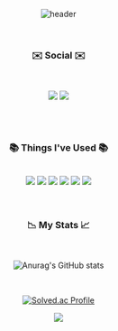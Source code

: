 <div align="center"> 

![header](https://capsule-render.vercel.app/api?type=waving&color=timeAuto&section=header&text=Jsjin&fontColor=feffff)

</br>

<h3 align="center"><b>✉️ Social ✉️</b></h3>

</br>

<a href="mailto:jsjin7371@gmail.com"><img src="https://img.shields.io/badge/Gmail-D14836?style=for-the-badge&logo=gmail&logoColor=white&link=mailto:jsjin7371@gmail.com"/></a>
<a href="https://jsjin.tistory.com/"><img src="http://img.shields.io/badge/Tistory-000000?style=for-the-badge&logo=tistory&logoColor=white&link=https://jsjin.tistory.com/"/></a>

</br>
</br>

<h3 align="center"><b>📚 Things I've Used 📚</b></h3>

</br>

<!--dart-->
<img src="https://img.shields.io/badge/Dart-0175C2?style=for-the-badge&logo=flutter&logoColor=white"/>
<!--flutter-->
<img src="https://img.shields.io/badge/Flutter-02569B?style=for-the-badge&logo=flutter&logoColor=white"/>
<!--C -->
<img src="https://img.shields.io/badge/C-A8B9CC?style=for-the-badge&logo=c&logoColor=white"/>
<!--C++-->
<img src="https://img.shields.io/badge/c++-%2300599C.svg?style=for-the-badge&logo=C%2B%2B&logoColor=white"/>
<!--Python-->
<img src="https://img.shields.io/badge/Python-00599C?style=for-the-badge&logo=python&logoColor=white"/>
<!--firebase-->
<img src="https://img.shields.io/badge/Firebase-FFCA28?style=for-the-badge&logo=firebase&logoColor=white"/>

</br>
</br>
</br>

<h3 align="center"><b>📉 My Stats 📈</b></h3>

</br>

![Anurag's GitHub stats](https://github-readme-stats.vercel.app/api?username=jsjin7371&show_icons=true&theme=transparent)

</br>

[![Solved.ac Profile](http://mazassumnida.wtf/api/v2/generate_badge?boj=jsjin7371)](https://solved.ac/jsjin7371/)

<img src="https://capsule-render.vercel.app/api?type=waving&color=timeAuto&section=footer"/>

</div>
